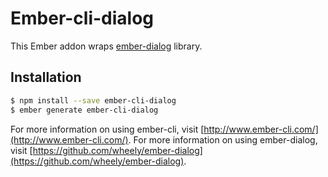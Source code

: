 # Ember-cli-dialog

This Ember addon wraps [ember-dialog](https://github.com/wheely/ember-dialog) library.

## Installation

```bash
$ npm install --save ember-cli-dialog
$ ember generate ember-cli-dialog
```

For more information on using ember-cli, visit [http://www.ember-cli.com/](http://www.ember-cli.com/). For more information on using ember-dialog, visit [https://github.com/wheely/ember-dialog](https://github.com/wheely/ember-dialog).
